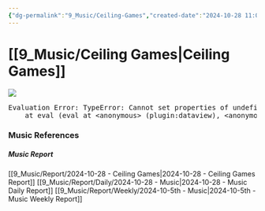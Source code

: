 ```yaml
---
{"dg-permalink":"9_Music/Ceiling-Games","created-date":"2024-10-28 11:03:06 pm","date":"2024-10-28","type":"music","tags":["music"],"aliases":null,"title":"Ceiling Games","music-url":"https://open.spotify.com/track/3ATRPvWFMu2F1U8b1Bh7ep","album":"The Queen's Gambit (Music from the Netflix Limited Series)","album-release-date":"2020-10-23","album-url":"https://open.spotify.com/album/7Gdn94u4xTxoIpfq2rZci9","cover":"![The Queen's Gambit (Music from the Netflix Limited Series)](https://i.scdn.co/image/ab67616d00001e025c31c2a42a670aef0c883c43)","cover-url":"https://i.scdn.co/image/ab67616d00001e025c31c2a42a670aef0c883c43","artists":"Carlos Rafael Rivera","added-at":"Mon Oct 28 2024 - 오후 11:03:08","rating":"⭐⭐⭐⭐⭐⭐⭐⭐⭐","dg-publish":true,"permalink":"/9_Music/Ceiling-Games/","dgPassFrontmatter":true,"noteIcon":"1"}
---
```


# [[9_Music/Ceiling Games\|Ceiling Games]]
![](https://i.scdn.co/image/ab67616d00001e025c31c2a42a670aef0c883c43)


<pre class="dataview dataview-error">Evaluation Error: TypeError: Cannot set properties of undefined (setting 'innerHTML')
    at eval (eval at &lt;anonymous&gt; (plugin:dataview), &lt;anonymous&gt;:6:21)</pre>



### Music References
##### Music Report
[[9_Music/Report/2024-10-28 - Ceiling Games\|2024-10-28 - Ceiling Games Report]]
[[9_Music/Report/Daily/2024-10-28 - Music\|2024-10-28 - Music Daily Report]]
[[9_Music/Report/Weekly/2024-10-5th - Music\|2024-10-5th - Music Weekly Report]]





